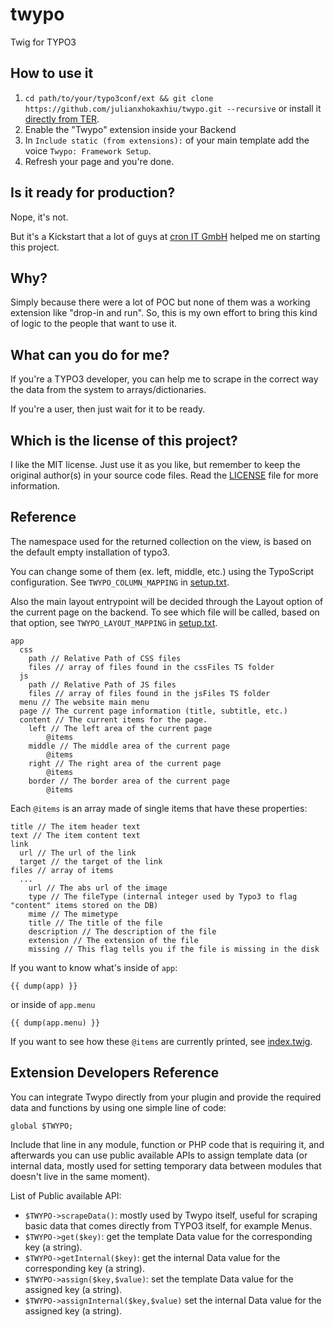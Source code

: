 twypo
=====

Twig for TYPO3

## How to use it
1. `cd path/to/your/typo3conf/ext && git clone https://github.com/julianxhokaxhiu/twypo.git --recursive` or install it [directly from TER](http://typo3.org/extensions/repository/view/twypo).
2. Enable the "Twypo" extension inside your Backend
3. In `Include static (from extensions):` of your main template add the voice `Twypo: Framework Setup`.
4. Refresh your page and you're done.

## Is it ready for production?
Nope, it's not.

But it's a Kickstart that a lot of guys at [cron IT GmbH](http://www.cron.eu) helped me on starting this project.

## Why?
Simply because there were a lot of POC but none of them was a working extension like "drop-in and run". So, this is my own effort to bring this kind of logic to the people that want to use it.

## What can you do for me?
If you're a TYPO3 developer, you can help me to scrape in the correct way the data from the system to arrays/dictionaries.

If you're a user, then just wait for it to be ready.

## Which is the license of this project?
I like the MIT license. Just use it as you like, but remember to keep the original author(s) in your source code files. Read the [LICENSE](https://github.com/julianxhokaxhiu/twypo/blob/master/LICENSE) file for more information.

## Reference

The namespace used for the returned collection on the view, is based on the default empty installation of typo3.

You can change some of them (ex. left, middle, etc.) using the TypoScript configuration. See `TWYPO_COLUMN_MAPPING` in [setup.txt](https://github.com/julianxhokaxhiu/twypo/blob/master/Configuration/TypoScript/setup.txt#L94).

Also the main layout entrypoint will be decided through the Layout option of the current page on the backend. To see which file will be called, based on that option, see `TWYPO_LAYOUT_MAPPING` in [setup.txt](https://github.com/julianxhokaxhiu/twypo/blob/master/Configuration/TypoScript/setup.txt#L105).

```
app
  css
    path // Relative Path of CSS files
    files // array of files found in the cssFiles TS folder
  js
    path // Relative Path of JS files
    files // array of files found in the jsFiles TS folder
  menu // The website main menu
  page // The current page information (title, subtitle, etc.)
  content // The current items for the page.
    left // The left area of the current page
    	@items
    middle // The middle area of the current page
    	@items
    right // The right area of the current page
    	@items
    border // The border area of the current page
    	@items
```

Each `@items` is an array made of single items that have these properties:
```
title // The item header text
text // The item content text
link
  url // The url of the link
  target // the target of the link
files // array of items
  ...
    url // The abs url of the image
    type // The fileType (internal integer used by Typo3 to flag "content" items stored on the DB)
    mime // The mimetype
    title // The title of the file
    description // The description of the file
    extension // The extension of the file
    missing // This flag tells you if the file is missing in the disk

```

If you want to know what's inside of `app`:

```
{{ dump(app) }}
```

or inside of `app.menu`

```
{{ dump(app.menu) }}
```

If you want to see how these `@items` are currently printed, see [index.twig](https://github.com/julianxhokaxhiu/twypo/blob/master/Resources/Private/Templates/index.twig).

## Extension Developers Reference

You can integrate Twypo directly from your plugin and provide the required data and functions by using one simple line of code:
```
global $TWYPO;
```
Include that line in any module, function or PHP code that is requiring it, and afterwards you can use public available APIs to assign template data (or internal data, mostly used for setting temporary data between modules that doesn't live in the same moment).

List of Public available API:
- `$TWYPO->scrapeData()`: mostly used by Twypo itself, useful for scraping basic data that comes directly from TYPO3 itself, for example Menus.
- `$TWYPO->get($key)`: get the template Data value for the corresponding key (a string).
- `$TWYPO->getInternal($key)`: get the internal Data value for the corresponding key (a string).
- `$TWYPO->assign($key,$value)`: set the template Data value for the assigned key (a string).
- `$TWYPO->assignInternal($key,$value)` set the internal Data value for the assigned key (a string).